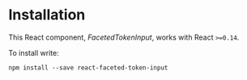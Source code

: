 # Installation

This React component, *FacetedTokenInput*, works with React `>=0.14`.

To install write:

    npm install --save react-faceted-token-input
